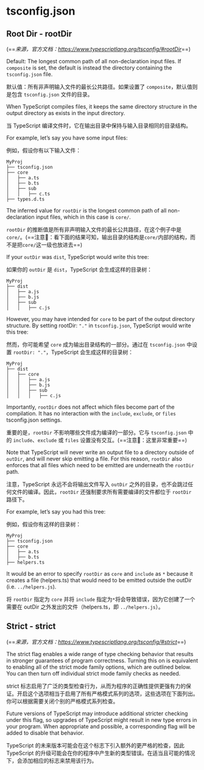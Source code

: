 # tsconfig.json

## Root Dir - rootDir

(==*来源，官方文档：<https://www.typescriptlang.org/tsconfig/#rootDir>*==)

Default: The longest common path of all non-declaration input files. If `composite` is set, the default is instead the directory containing the `tsconfig.json` file.

默认值：所有非声明输入文件的最长公共路径。如果设置了 `composite`，默认值则是包含 `tsconfig.json` 文件的目录。

When TypeScript compiles files, it keeps the same directory structure in the output directory as exists in the input directory.

当 TypeScript 编译文件时，它在输出目录中保持与输入目录相同的目录结构。

For example, let’s say you have some input files:

例如，假设你有以下输入文件：

```structure
MyProj
├── tsconfig.json
├── core
│   ├── a.ts
│   ├── b.ts
│   ├── sub
│   │   ├── c.ts
├── types.d.ts
```

The inferred value for `rootDir` is the longest common path of all non-declaration input files, which in this case is `core/`.

`rootDir` 的推断值是所有非声明输入文件的最长公共路径，在这个例子中是 `core/`。(==注意:pill:：看下面的结果可知，输出目录的结构是`core/`内部的结构，而不是把`core/`这一级也放进去==)

If your `outDir` was `dist`, TypeScript would write this tree:

如果你的 `outDir` 是 `dist`，TypeScript 会生成这样的目录树：

```structure
MyProj
├── dist
│   ├── a.js
│   ├── b.js
│   ├── sub
│   │   ├── c.js
```

However, you may have intended for `core` to be part of the output directory structure. By setting rootDir: `"."` in `tsconfig.json`, TypeScript would write this tree:

然而，你可能希望 `core` 成为输出目录结构的一部分。通过在 `tsconfig.json` 中设置 `rootDir: "."`，TypeScript 会生成这样的目录树：

```structure
MyProj
├── dist
│   ├── core
│   │   ├── a.js
│   │   ├── b.js
│   │   ├── sub
│   │   │   ├── c.js
```

Importantly, `rootDir` does not affect which files become part of the compilation. It has no interaction with the `include`, `exclude`, or `files` tsconfig.json settings.

重要的是，`rootDir` 不影响哪些文件成为编译的一部分。它与 `tsconfig.json` 中的 `include`、`exclude` 或 `files` 设置没有交互。(==注意:pill:：这里非常重要==)

Note that TypeScript will never write an output file to a directory outside of `outDir`, and will never skip emitting a file. For this reason, `rootDir` also enforces that all files which need to be emitted are underneath the `rootDir` path.

注意，TypeScript 永远不会将输出文件写入 `outDir` 之外的目录，也不会跳过任何文件的编译。因此，`rootDir` 还强制要求所有需要编译的文件都位于 `rootDir` 路径下。

For example, let’s say you had this tree:

例如，假设你有这样的目录树：

```structure
MyProj
├── tsconfig.json
├── core
│   ├── a.ts
│   ├── b.ts
├── helpers.ts
```

It would be an error to specify `rootDir` as `core` and `include` as `*` because it creates a file (helpers.ts) that would need to be emitted outside the outDir (i.e. `../helpers.js`).

将 `rootDir` 指定为 `core` 并将 `include` 指定为`*`将会导致错误，因为它创建了一个需要在 outDir 之外发出的文件（helpers.ts，即 `../helpers.js`）。

## Strict - strict

(==*来源，官方文档：<https://www.typescriptlang.org/tsconfig/#strict>*==)

The strict flag enables a wide range of type checking behavior that results in stronger guarantees of program correctness. Turning this on is equivalent to enabling all of the strict mode family options, which are outlined below. You can then turn off individual strict mode family checks as needed.

strict 标志启用了广泛的类型检查行为，从而为程序的正确性提供更强有力的保证。开启这个选项相当于启用了所有严格模式系列的选项，这些选项在下面列出。你可以根据需要关闭个别的严格模式系列检查。

Future versions of TypeScript may introduce additional stricter checking under this flag, so upgrades of TypeScript might result in new type errors in your program. When appropriate and possible, a corresponding flag will be added to disable that behavior.

TypeScript 的未来版本可能会在这个标志下引入额外的更严格的检查，因此 TypeScript 的升级可能会在你的程序中产生新的类型错误。在适当且可能的情况下，会添加相应的标志来禁用该行为。
